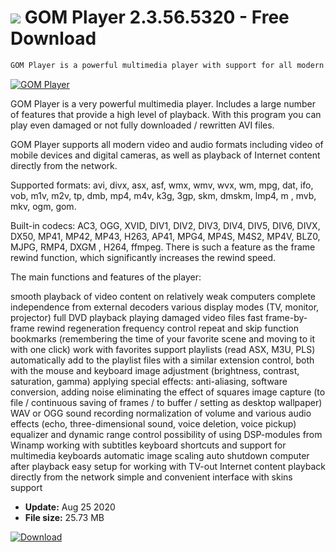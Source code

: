 # ![](https://cdn.softexe.net/static/icon/b/gom-player-3125.png) GOM Player 2.3.56.5320 - Free Download

```sh
GOM Player is a powerful multimedia player with support for all modern video and audio formats. Allows you to play videos from mobile devices and digital cameras, Internet content directly from the web, as well as damaged files. Independent of external decoders
```
[![GOM Player](https://gallery.dpcdn.pl/imgc/Tools/162/g_-_420x350_1.5_-_x5e9074c1-fc22-4b9e-aec9-1c6f6b3e1624.png)](https://softexe.net/win/multimedia/audio-sound/gom-player:cpbe.html)

GOM Player is a very powerful multimedia player. Includes a large number of features that provide a high level of playback. With this program you can play even damaged or not fully downloaded / rewritten AVI files. 

GOM Player supports all modern video and audio formats including video of mobile devices and digital cameras, as well as playback of Internet content directly from the network. 

Supported formats: avi, divx, asx, asf, wmx, wmv, wvx, wm, mpg, dat, ifo, vob, m1v, m2v, tp, dmb, mp4, m4v, k3g, 3gp, skm, dmskm, lmp4, m , mvb, mkv, ogm, gom. 

Built-in codecs: AC3, OGG, XVID, DIV1, DIV2, DIV3, DIV4, DIV5, DIV6, DIVX, DX50, MP41, MP42, MP43, H263, AP41, MPG4, MP4S, M4S2, MP4V, BLZ0, MJPG, RMP4, DXGM , H264, ffmpeg.
There is such a feature as the frame rewind function, which significantly increases the rewind speed. 

The main functions and features of the player:


smooth playback of video content on relatively weak computers
complete independence from external decoders
various display modes (TV, monitor, projector)
full DVD playback
playing damaged video files
fast frame-by-frame rewind
regeneration frequency control
repeat and skip function
bookmarks (remembering the time of your favorite scene and moving to it with one click)
work with favorites
support playlists (read ASX, M3U, PLS)
automatically add to the playlist files with a similar extension
control, both with the mouse and keyboard
image adjustment (brightness, contrast, saturation, gamma)
applying special effects: anti-aliasing, software conversion, adding noise
eliminating the effect of squares
image capture (to file / continuous saving of frames / to buffer / setting as desktop wallpaper)
WAV or OGG sound recording
normalization of volume and various audio effects (echo, three-dimensional sound, voice deletion, voice pickup)
equalizer and dynamic range control
possibility of using DSP-modules from Winamp
working with subtitles
keyboard shortcuts and support for multimedia keyboards
automatic image scaling
auto shutdown computer after playback
easy setup for working with TV-out
Internet content playback directly from the network
simple and convenient interface with skins support


- **Update:** Aug 25 2020
- **File size:** 25.73 MB

[![Download](https://cdn.softexe.net/static/img/download.png)](https://softexe.net/win/multimedia/audio-sound/gom-player:cpbe.html)

